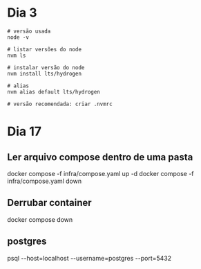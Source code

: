 # Dia 3

```
# versão usada
node -v

# listar versões do node
nvm ls

# instalar versão do node
nvm install lts/hydrogen

# alias
nvm alias default lts/hydrogen

# versão recomendada: criar .nvmrc
```

# Dia 17

## Ler arquivo compose dentro de uma pasta

docker compose -f infra/compose.yaml up -d
docker compose -f infra/compose.yaml down

## Derrubar container

docker compose down

## postgres

psql --host=localhost --username=postgres --port=5432
